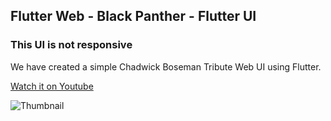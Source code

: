 ## Flutter Web - Black Panther - Flutter UI

### This UI is not responsive

We have created a simple Chadwick Boseman Tribute Web UI using Flutter.

[Watch it on Youtube](https://youtu.be/8LJkIu7BAek)

![Thumbnail](https://user-images.githubusercontent.com/69669632/92325217-6fb9cf00-f066-11ea-97b7-7fdd83ac565f.png)




